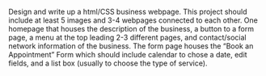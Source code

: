 Design and write up a html/CSS business webpage. This project should include at least 5 images and 3-4 webpages connected to each other. One homepage that houses the description of the business, a button to a form page, a menu at the top leading 2-3 different pages, and contact/social network information of the business. The form page houses the “Book an Appointment” Form which should include calendar to chose a date, edit fields, and a list box (usually to choose the type of service).
